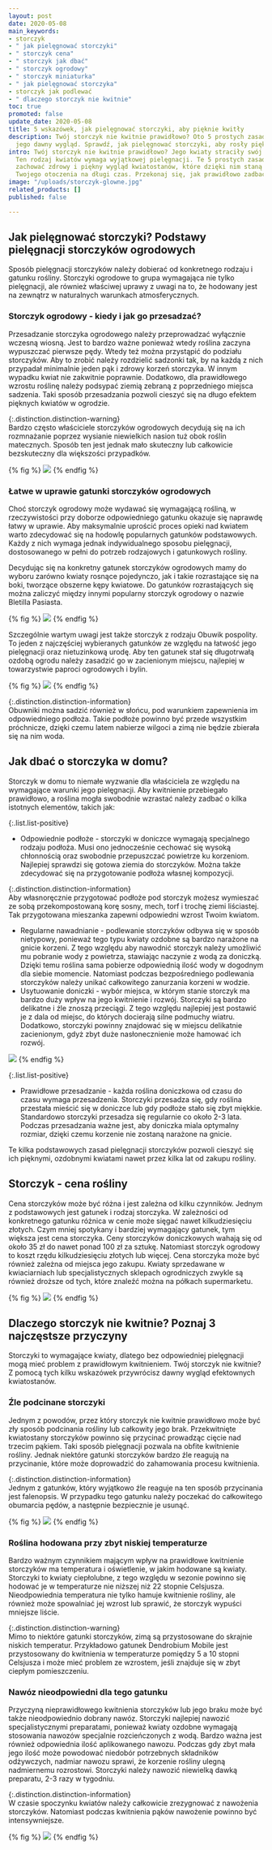 ```yaml
---
layout: post
date: 2020-05-08
main_keywords:
- storczyk
- " jak pielęgnować storczyki"
- " storczyk cena"
- " storczyk jak dbać"
- " storczyk ogrodowy"
- " storczyk miniaturka"
- " jak pielęgnować storczyka"
- storczyk jak podlewać
- " dlaczego storczyk nie kwitnie"
toc: true
promoted: false
update_date: 2020-05-08
title: 5 wskazówek, jak pielęgnować storczyki, aby pięknie kwitły
description: Twój storczyk nie kwitnie prawidłowo? Oto 5 prostych zasad, które przywróci
  jego dawny wygląd. Sprawdź, jak pielęgnować storczyki, aby rosły pięknie i zdrowo.
intro: Twój storczyk nie kwitnie prawidłowo? Jego kwiaty straciły swój wyjątkowy urok?
  Ten rodzaj kwiatów wymaga wyjątkowej pielęgnacji. Te 5 prostych zasad, pomoże Ci
  zachować zdrowy i piękny wygląd kwiatostanów, które dzięki nim staną się dumną ozdobą
  Twojego otoczenia na długi czas. Przekonaj się, jak prawidłowo zadbać o swoje storczyki.
image: "/uploads/storczyk-glowne.jpg"
related_products: []
published: false

---
```

## Jak pielęgnować storczyki? Podstawy pielęgnacji storczyków ogrodowych

Sposób pielęgnacji storczyków należy dobierać od konkretnego rodzaju i gatunku rośliny. Storczyki ogrodowe to grupa wymagająca nie tylko pielęgnacji, ale również właściwej uprawy z uwagi na to, że hodowany jest na zewnątrz w naturalnych warunkach atmosferycznych.

### Storczyk ogrodowy - kiedy i jak go przesadzać?

Przesadzanie storczyka ogrodowego należy przeprowadzać wyłącznie wczesną wiosną. Jest to bardzo ważne ponieważ wtedy roślina zaczyna wypuszczać pierwsze pędy. Wtedy też można przystąpić do podziału storczyków. Aby to zrobić należy rozdzielić sadzonki tak, by na każdą z nich przypadał minimalnie jeden pąk i zdrowy korzeń storczyka. W innym wypadku kwiat nie zakwitnie poprawnie. Dodatkowo, dla prawidłowego wzrostu roślinę należy podsypać ziemią zebraną z poprzedniego miejsca sadzenia. Taki sposób przesadzania pozwoli cieszyć się na długo efektem pięknych kwiatów w ogrodzie.

{:.distinction.distinction-warning}  
Bardzo często właściciele storczyków ogrodowych decydują się na ich rozmnażanie poprzez wysianie niewielkich nasion tuż obok roślin matecznych. Sposób ten jest jednak mało skuteczny lub całkowicie bezskuteczny dla większości przypadków.

{% fig %}
![](/uploads/jak-przesadzac-storczyki.jpg)
{% endfig %}

### Łatwe w uprawie gatunki storczyków ogrodowych

Choć storczyk ogrodowy może wydawać się wymagającą rośliną, w rzeczywistości przy doborze odpowiedniego gatunku okazuje się naprawdę łatwy w uprawie. Aby maksymalnie uprościć proces opieki nad kwiatem warto zdecydować się na hodowlę popularnych gatunków podstawowych. Każdy z nich wymaga jednak indywidualnego sposobu pielęgnacji, dostosowanego w pełni do potrzeb rodzajowych i gatunkowych rośliny.

Decydując się na konkretny gatunek storczyków ogrodowych mamy do wyboru zarówno kwiaty rosnące pojedynczo, jak i takie rozrastające się na boki, tworzące obszerne kępy kwiatowe. Do gatunków rozrastających się można zaliczyć między innymi popularny storczyk ogrodowy o nazwie Bletilla Pasiasta.

{% fig %}
![](/uploads/obuwik-pospolity.jpg)
{% endfig %}

Szczególnie wartym uwagi jest także storczyk z rodzaju Obuwik pospolity. To jeden z najczęściej wybieranych gatunków ze względu na łatwość jego pielęgnacji oraz nietuzinkową urodę. Aby ten gatunek stał się długotrwałą ozdobą ogrodu należy zasadzić go w zacienionym miejscu, najlepiej w towarzystwie paproci ogrodowych i bylin.

{% fig %}
![](/uploads/obuwik-pospolity-2.jpg)
{% endfig %}

{:.distinction.distinction-information}  
Obuwniki można sadzić również w słońcu, pod warunkiem zapewnienia im odpowiedniego podłoża. Takie podłoże powinno być przede wszystkim próchnicze, dzięki czemu latem nabierze wilgoci a zimą nie będzie zbierała się na nim woda.

## Jak dbać o storczyka w domu?

Storczyk w domu to niemałe wyzwanie dla właściciela ze względu na wymagające warunki jego pielęgnacji. Aby kwitnienie przebiegało prawidłowo, a roślina mogła swobodnie wzrastać należy zadbać o kilka istotnych elementów, takich jak:

{:.list.list-positive}

* Odpowiednie podłoże - storczyki w doniczce wymagają specjalnego rodzaju podłoża. Musi ono jednocześnie cechować się wysoką chłonnością oraz swobodnie przepuszczać powietrze ku korzeniom. Najlepiej sprawdzi się gotowa ziemia do storczyków. Można także zdecydować się na przygotowanie podłoża własnej kompozycji.

{:.distinction.distinction-information}  
Aby własnoręcznie przygotować podłoże pod storczyk możesz wymieszać ze sobą przekompostowaną korę sosny, mech, torf i trochę ziemi liściastej. Tak przygotowana mieszanka zapewni odpowiedni wzrost Twoim kwiatom.

* Regularne nawadnianie - podlewanie storczyków odbywa się w sposób nietypowy, ponieważ tego typu kwiaty ozdobne są bardzo narażone na gnicie korzeni. Z tego względu aby nawodnić storczyk należy umożliwić mu pobranie wody z powietrza, stawiając naczynie z wodą za doniczką. Dzięki temu roślina sama pobierze odpowiednią ilość wody w dogodnym dla siebie momencie. Natomiast podczas bezpośredniego podlewania storczyków należy unikać całkowitego zanurzania korzeni w wodzie.
* Usytuowanie doniczki - wybór miejsca, w którym stanie storczyk ma bardzo duży wpływ na jego kwitnienie i rozwój. Storczyki są bardzo delikatne i źle znoszą przeciągi. Z tego względu najlepiej jest postawić je z dala od miejsc, do których docierają  silne podmuchy wiatru. Dodatkowo, storczyki powinny znajdować się w miejscu delikatnie zacienionym, gdyż zbyt duże nasłonecznienie może hamować ich rozwój.

![](/uploads/storczyk-w-domu.jpg)
{% endfig %}

{:.list.list-positive}

* Prawidłowe przesadzanie - każda roślina doniczkowa od czasu do czasu wymaga przesadzenia. Storczyki przesadza się, gdy roślina przestała mieścić się w doniczce lub gdy podłoże stało się zbyt miękkie. Standardowo storczyki przesadza się regularnie co około 2-3 lata. Podczas przesadzania ważne jest, aby doniczka miala optymalny rozmiar, dzięki czemu korzenie nie zostaną narażone na gnicie.

Te kilka podstawowych zasad pielęgnacji storczyków pozwoli cieszyć się ich pięknymi, ozdobnymi kwiatami nawet przez kilka lat od zakupu rośliny.

## Storczyk - cena rośliny

Cena storczyków może być różna i jest zależna od kilku czynników. Jednym z podstawowych jest gatunek i rodzaj storczyka. W zależności od konkretnego gatunku różnica w cenie może sięgać nawet kilkudziesięciu złotych. Czym mniej spotykany i bardziej wymagający gatunek, tym większa jest cena storczyka. Ceny storczyków doniczkowych wahają się od około 35 zł do nawet ponad 100 zł za sztukę. Natomiast storczyk ogrodowy to koszt rzędu kilkudziesięciu złotych lub więcej. Cena storczyka może być również zależna od miejsca jego zakupu. Kwiaty sprzedawane w kwiaciarniach lub specjalistycznych sklepach ogrodniczych zwykle są również droższe od tych, które znaleźć można na półkach supermarketu.

{% fig %}
![](/uploads/storczyk-cena-rosliny.jpg)
{% endfig %}

## Dlaczego storczyk nie kwitnie? Poznaj 3 najczęstsze przyczyny

Storczyki to wymagające kwiaty, dlatego bez odpowiedniej pielęgnacji mogą mieć problem z prawidłowym kwitnieniem. Twój storczyk nie kwitnie? Z pomocą tych kilku wskazówek przywrócisz dawny wygląd efektownych kwiatostanów.

### Źle podcinane storczyki

Jednym z powodów, przez który storczyk nie kwitnie prawidłowo może być zły sposób podcinania rośliny lub całkowity jego brak. Przekwitnięte kwiatostany storczyków powinno się przycinać prowadząc cięcie nad trzecim pąkiem. Taki sposób pielęgnacji pozwala na obfite kwitnienie rośliny. Jednak niektóre gatunki storczyków bardzo źle reagują na przycinanie, które może doprowadzić do zahamowania procesu kwitnienia.

{:.distinction.distinction-information}  
Jednym z gatunków, który wyjątkowo źle reaguje na ten sposób przycinania jest falenopsis. W przypadku tego gatunku należy poczekać do całkowitego obumarcia pędów, a następnie bezpiecznie je usunąć.

{% fig %}
![](/uploads/zle-podcinane-storczyki.jpg)
{% endfig %}

### Roślina hodowana przy zbyt niskiej temperaturze

Bardzo ważnym czynnikiem mającym wpływ na prawidłowe kwitnienie storczyków ma temperatura i oświetlenie, w jakim hodowane są kwiaty. Storczyki to kwiaty ciepłolubne, z tego względu w sezonie powinno się hodować je w temperaturze nie niższej niż 22 stopnie Celsjusza. Nieodpowiednia temperatura nie tylko hamuje kwitnienie rośliny, ale również może spowalniać jej wzrost lub sprawić, że storczyk wypuści mniejsze liście.

{:.distinction.distinction-warning}  
Mimo to niektóre gatunki storczyków, zimą są przystosowane do skrajnie niskich temperatur. Przykładowo gatunek Dendrobium Mobile jest przystosowany do kwitnienia w temperaturze pomiędzy 5 a 10 stopni Celsjusza i może mieć problem ze wzrostem, jeśli znajduje się w zbyt ciepłym pomieszczeniu.

### Nawóz nieodpowiedni dla tego gatunku

Przyczyną nieprawidłowego kwitnienia storczyków lub jego braku może być także nieodpowiednio dobrany nawóz. Storczyki najlepiej nawozić specjalistycznymi preparatami, ponieważ kwiaty ozdobne wymagają stosowania nawozów specjalnie rozcieńczonych z wodą. Bardzo ważna jest również odpowiednia ilość aplikowanego nawozu. Podczas gdy zbyt mała jego ilość może powodować niedobór potrzebnych składników odżywczych, nadmiar nawozu sprawi, że korzenie rośliny ulegną nadmiernemu rozrostowi. Storczyki należy nawozić niewielką dawką preparatu, 2-3 razy w tygodniu.

{:.distinction.distinction-information}  
W czasie spoczynku kwiatów należy całkowicie zrezygnować z nawożenia storczyków. Natomiast podczas kwitnienia pąków nawożenie powinno być intensywniejsze.

{% fig %}
![](/uploads/zle-dbrany-nawoz.jpg)
{% endfig %}
